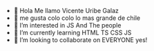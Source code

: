 - 👋 Hola Me llamo Vicente Uribe Galaz
- 👀 me gusta colo colo lo mas grande de chile
- 👀 I’m interested in JS And The people 
- 🌱 I’m currently learning HTML TS CSS JS
- 💞️ I’m looking to collaborate on EVERYONE yes!

<!---
PsychoKillerdd/PsychoKillerdd is a ✨ special ✨ repository because its `README.md` (this file) appears on your GitHub profile.
You can click the Preview link to take a look at your changes.
--->
